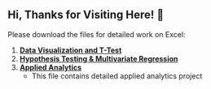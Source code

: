 ## Hi, Thanks for Visiting Here! 👋

Please download the files for detailed work on Excel:

1. **[Data Visualization and T-Test](./Excel_Analysis.xlsx)**
2. **[Hypothesis Testing & Multivariate Regression](./Excel_Analysis_MultivariateRegression.xlsx)**
3. **[Applied Analytics](./Excel/Applied_Analytics1.xlsx.xlsx)**
     - This file contains detailed applied analytics project


